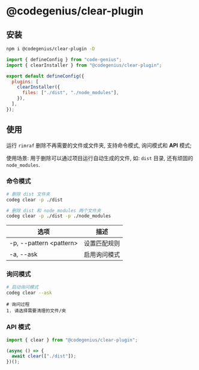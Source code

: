 # @codegenius/clear-plugin

## 安装

```bash
npm i @codegenius/clear-plugin -D
```

```javascript
import { defineConfig } from "code-genius";
import { clearInstaller } from "@codegenius/clear-plugin";

export default defineConfig({
  plugins: [
    clearInstaller({
      files: ["./dist", "./node_modules"],
    }),
  ],
});
```

## 使用

运行 `rimraf` 删除不再需要的文件或文件夹, 支持命令模式, 询问模式和 **API** 模式;

使用场景: 用于删除可以通过项目运行自动生成的文件, 如: `dist` 目录, 还有顽固的 `node_modules`.

### 命令模式

```bash
# 删除 dist 文件夹
codeg clear -p ./dist

# 删除 dist 和 node_modules 两个文件夹
codeg clear -p ./dist -p ./node_modules
```

| 选项                      | 描述         |
| ------------------------- | ------------ |
| -p, --pattern \<pattern\> | 设置匹配规则 |
| -a, --ask                 | 启用询问模式 |

### 询问模式

```bash
# 启动询问模式
codeg clear --ask
```

```
# 询问过程
1. 请选择需要清理的文件/夹
```

### API 模式

```typescript
import { clear } from "@codegenius/clear-plugin";

(async () => {
  await clear(["./dist"]);
})();
```